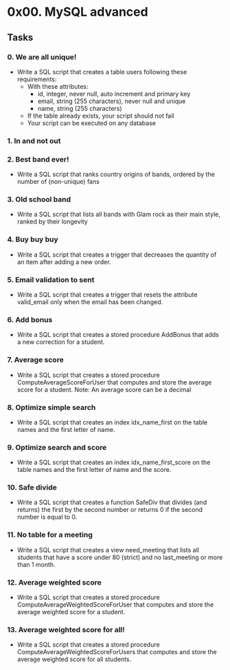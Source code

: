 # 0x00. MySQL advanced

## Tasks
### 0. We are all unique!
- Write a SQL script that creates a table users following these requirements:
	* With these attributes:
		- id, integer, never null, auto increment and primary key
		- email, string (255 characters), never null and unique
		- name, string (255 characters)
	* If the table already exists, your script should not fail
	* Your script can be executed on any database

### 1. In and not out

### 2. Best band ever!
- Write a SQL script that ranks country origins of bands, ordered by the number of (non-unique) fans

### 3. Old school band
- Write a SQL script that lists all bands with Glam rock as their main style, ranked by their longevity

### 4. Buy buy buy
- Write a SQL script that creates a trigger that decreases the quantity of an item after adding a new order.

### 5. Email validation to sent
- Write a SQL script that creates a trigger that resets the attribute valid_email only when the email has been changed.

### 6. Add bonus
- Write a SQL script that creates a stored procedure AddBonus that adds a new correction for a student.

### 7. Average score
- Write a SQL script that creates a stored procedure ComputeAverageScoreForUser that computes and store the average score for a student. Note: An average score can be a decimal

### 8. Optimize simple search
- Write a SQL script that creates an index idx_name_first on the table names and the first letter of name.

### 9. Optimize search and score
- Write a SQL script that creates an index idx_name_first_score on the table names and the first letter of name and the score.

### 10. Safe divide
- Write a SQL script that creates a function SafeDiv that divides (and returns) the first by the second number or returns 0 if the second number is equal to 0.

### 11. No table for a meeting
- Write a SQL script that creates a view need_meeting that lists all students that have a score under 80 (strict) and no last_meeting or more than 1 month.

### 12. Average weighted score
- Write a SQL script that creates a stored procedure ComputeAverageWeightedScoreForUser that computes and store the average weighted score for a student.

### 13. Average weighted score for all!
- Write a SQL script that creates a stored procedure ComputeAverageWeightedScoreForUsers that computes and store the average weighted score for all students.
